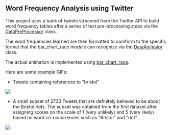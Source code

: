 ## **Word Frequency Analysis using Twitter**

This project uses a bank of tweets streamed from the Twitter API to build word frequency tables after a series of text pre-processing steps via the [DataPreProcessor](DataPreProcessor.py) class.

The word frequencies learned are then formatted to comform to the specific format that the bar_chart_race module can recognize via the [DataAnimator](DataAnimator.py) class.

The actual animation is implemented using [bar_chart_race](https://github.com/dexplo/bar_chart_race/).

Here are some example GIFs:

- Tweets containing references to "bristol"

![](videos/bristol_alltweets.gif)

- A small subset of 2733 Tweets that are definitely believed to be about the Bristol riots. The subset was obtained from the first
  dataset after assigning scores on the scale of 1 (very unlikely) and 5 (very likely) based on word co-occurrences such as "Bristol" and "riot".

![](videos/bristol_scores_45.gif)
